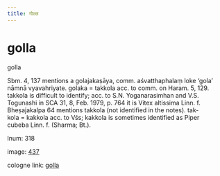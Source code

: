 ```yaml
---
title: गोल्ल
---
```


# golla

golla  <div n="P" />Sbm. 4, 137 mentions a golajakaṣāya, comm. aśvatthaphalaṃ loke ‘gola’ <div n="lb" />nāmnā vyavahriyate. golaka = takkola acc. to comm. on Haram. 5, 129. <div n="lb" />takkola is difficult to identify; acc. to S.N. Yoganarasimhan and V.S. <div n="lb" />Togunashi in SCA 31, 8, Feb. 1979, p. 764 it is Vitex altissima Linn. f. <div n="lb" />Bheṣajakalpa 64 mentions takkola (not identified in the notes). tak- <div n="lb" />kola = kakkola acc. to Vśs; kakkola is sometimes identified as Piper <div n="lb" />cubeba Linn. f. (Sharma; Bt.).

lnum: 318

image: [437](https://www.sanskrit-lexicon.uni-koeln.de/scans/csl-apidev/servepdf.php?dict=snp&page=437)

cologne link: [golla](https://sanskrit-lexicon.uni-koeln.de/scans/csl-apidev/getword.php?dict=snp&key=golla)

